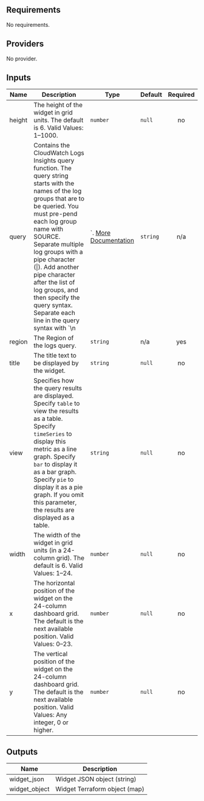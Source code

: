 <!-- BEGINNING OF PRE-COMMIT-TERRAFORM DOCS HOOK -->
## Requirements

No requirements.

## Providers

No provider.

## Inputs

| Name | Description | Type | Default | Required |
|------|-------------|------|---------|:--------:|
| height | The height of the widget in grid units. The default is 6. Valid Values: 1–1000. | `number` | `null` | no |
| query | Contains the CloudWatch Logs Insights query function. The query string starts with the names of the log groups that are to be queried. You must pre-pend each log group name with SOURCE. Separate multiple log groups with a pipe character (\|). Add another pipe character after the list of log groups, and then specify the query syntax. Separate each line in the query syntax with `\n|`. [More Documentation](https://docs.aws.amazon.com/AmazonCloudWatch/latest/APIReference/CloudWatch-Dashboard-Body-Structure.html#CloudWatch-Dashboard-Properties-Log-Widget-Object) | `string` | n/a | yes |
| region | The Region of the logs query. | `string` | n/a | yes |
| title | The title text to be displayed by the widget. | `string` | `null` | no |
| view | Specifies how the query results are displayed. Specify `table` to view the results as a table. Specify `timeSeries` to display this metric as a line graph. Specify `bar` to display it as a bar graph. Specify `pie` to display it as a pie graph. If you omit this parameter, the results are displayed as a table. | `string` | `null` | no |
| width | The width of the widget in grid units (in a 24-column grid). The default is 6. Valid Values: 1–24. | `number` | `null` | no |
| x | The horizontal position of the widget on the 24-column dashboard grid. The default is the next available position. Valid Values: 0–23. | `number` | `null` | no |
| y | The vertical position of the widget on the 24-column dashboard grid. The default is the next available position. Valid Values: Any integer, 0 or higher. | `number` | `null` | no |

## Outputs

| Name | Description |
|------|-------------|
| widget\_json | Widget JSON object (string) |
| widget\_object | Widget Terraform object (map) |

<!-- END OF PRE-COMMIT-TERRAFORM DOCS HOOK -->
